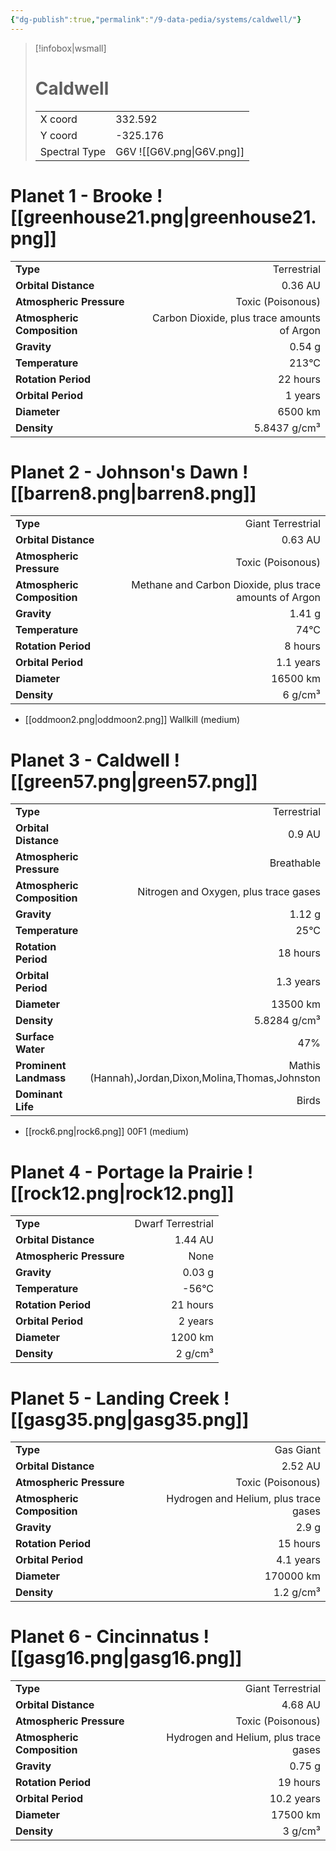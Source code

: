 ```yaml
---
{"dg-publish":true,"permalink":"/9-data-pedia/systems/caldwell/"}
---
```


> [!infobox|wsmall]
> # Caldwell
> | | |
> | - | - |
> | X coord | 332.592 |
> | Y coord| -325.176 |
> | Spectral Type | G6V ![[G6V.png\|G6V.png]] |

# Planet 1 - Brooke ![[greenhouse21.png\|greenhouse21.png]]
|                             |                           |
| --------------------------- | -------------------------:|
| **Type**                    |             Terrestrial |
| **Orbital Distance**        |   0.36 AU |
| **Atmospheric Pressure**    |       Toxic (Poisonous) |
| **Atmospheric Composition** |      Carbon Dioxide, plus trace amounts of Argon |
| **Gravity**                 |        0.54 g |
| **Temperature**             |    213°C |
| **Rotation Period**         |  22 hours |
| **Orbital Period** | 1 years |
| **Diameter**                |      6500 km | 
| **Density**                 |    5.8437 g/cm³ |





# Planet 2 - Johnson's Dawn ![[barren8.png\|barren8.png]]
|                             |                           |
| --------------------------- | -------------------------:|
| **Type**                    |             Giant Terrestrial |
| **Orbital Distance**        |   0.63 AU |
| **Atmospheric Pressure**    |       Toxic (Poisonous) |
| **Atmospheric Composition** |      Methane and Carbon Dioxide, plus trace amounts of Argon |
| **Gravity**                 |        1.41 g |
| **Temperature**             |    74°C |
| **Rotation Period**         |  8 hours |
| **Orbital Period** | 1.1 years |
| **Diameter**                |      16500 km | 
| **Density**                 |    6 g/cm³ |



- [[oddmoon2.png\|oddmoon2.png]] Wallkill (medium)

# Planet 3 - Caldwell ![[green57.png\|green57.png]]
|                             |                           |
| --------------------------- | -------------------------:|
| **Type**                    |             Terrestrial |
| **Orbital Distance**        |   0.9 AU |
| **Atmospheric Pressure**    |       Breathable |
| **Atmospheric Composition** |      Nitrogen and Oxygen, plus trace gases |
| **Gravity**                 |        1.12 g |
| **Temperature**             |    25°C |
| **Rotation Period**         |  18 hours |
| **Orbital Period** | 1.3 years |
| **Diameter**                |      13500 km | 
| **Density**                 |    5.8284 g/cm³ |
| **Surface Water**           |           47% | 
| **Prominent Landmass**      |         Mathis (Hannah),Jordan,Dixon,Molina,Thomas,Johnston | 
| **Dominant Life**           |         Birds |



- [[rock6.png\|rock6.png]] 00F1 (medium)

# Planet 4 - Portage la Prairie ![[rock12.png\|rock12.png]]
|                             |                           |
| --------------------------- | -------------------------:|
| **Type**                    |             Dwarf Terrestrial |
| **Orbital Distance**        |   1.44 AU |
| **Atmospheric Pressure**    |       None |
| **Gravity**                 |        0.03 g |
| **Temperature**             |    -56°C |
| **Rotation Period**         |  21 hours |
| **Orbital Period** | 2 years |
| **Diameter**                |      1200 km | 
| **Density**                 |    2 g/cm³ |





# Planet 5 - Landing Creek ![[gasg35.png\|gasg35.png]]
|                             |                           |
| --------------------------- | -------------------------:|
| **Type**                    |             Gas Giant |
| **Orbital Distance**        |   2.52 AU |
| **Atmospheric Pressure**    |       Toxic (Poisonous) |
| **Atmospheric Composition** |      Hydrogen and Helium, plus trace gases |
| **Gravity**                 |        2.9 g |
| **Rotation Period**         |  15 hours |
| **Orbital Period** | 4.1 years |
| **Diameter**                |      170000 km | 
| **Density**                 |    1.2 g/cm³ |





# Planet 6 - Cincinnatus ![[gasg16.png\|gasg16.png]]
|                             |                           |
| --------------------------- | -------------------------:|
| **Type**                    |             Giant Terrestrial |
| **Orbital Distance**        |   4.68 AU |
| **Atmospheric Pressure**    |       Toxic (Poisonous) |
| **Atmospheric Composition** |      Hydrogen and Helium, plus trace gases |
| **Gravity**                 |        0.75 g |
| **Rotation Period**         |  19 hours |
| **Orbital Period** | 10.2 years |
| **Diameter**                |      17500 km | 
| **Density**                 |    3 g/cm³ |





